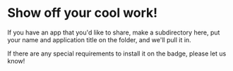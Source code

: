 # Show off your cool work!

If you have an app that you'd like to share, make a subdirectory here, put your name and application title on the folder, and we'll pull it in.

If there are any special requirements to install it on the badge, please let us know!


